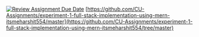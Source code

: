 [![Review Assignment Due Date](https://classroom.github.com/assets/deadline-readme-button-22041afd0340ce965d47ae6ef1cefeee28c7c493a6346c4f15d667ab976d596c.svg)](https://classroom.github.com/a/QCwbeT7G)
[https://github.com/CU-Assignments/experiment-1-full-stack-implementation-using-mern-itsmeharshit554/master](https://github.com/CU-Assignments/experiment-1-full-stack-implementation-using-mern-itsmeharshit554/tree/master)
